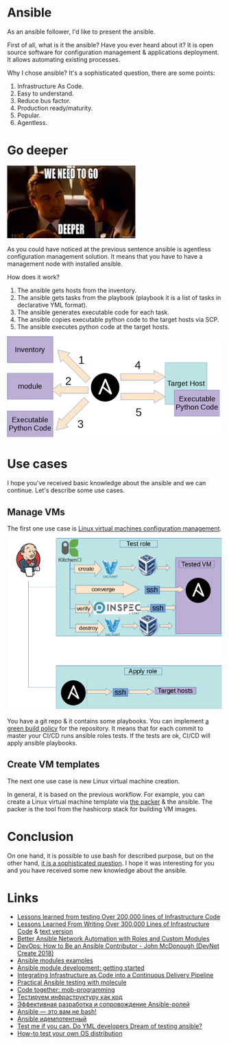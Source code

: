 # Ansible
As an ansible follower, I'd like to present the ansible. 

First of all, what is it the ansible? Have you ever heard about it? It is open source software for configuration management & applications deployment. It allows automating existing processes. 

Why I chose ansible? It's a sophisticated question, there are some points:
1. Infrastructure As Code.
2. Easy to understand.
3. Reduce bus factor.
4. Production ready/maturity.
5. Popular.
6. Agentless.

# Go deeper

![we need to go deeper](assets/we-need-to-go-deeper.jpeg?raw=true "we need to go deeper")

As you could have noticed at the previous sentence ansible is agentless configuration management solution. It means that you have to have a management node with installed ansible.

How does it work?
1. The ansible gets hosts from the inventory.
2. The ansible gets tasks from the playbook (playbook it is a list of tasks in declarative YML format).
3. The ansible generates executable code for each task.
4. The ansible copies executable python code to the target hosts via SCP.
5. The ansible executes python code at the target hosts.

![ansible schema](assets/ansible_inside.png?raw=true "kitchen-ci schema")

# Use cases
I hope you've received basic knowledge about the ansible and we can continue. Let's describe some use cases.

## Manage VMs
The first one use case is [Linux virtual machines configuration management](http://www.goncharov.xyz/it/test-ansible-roles-via-testkitchen-inside-hyperv.html).

![Green build policy schema](assets/Green-build-policy.png?raw=true "Green build policy schema") 

You have a git repo & it contains some playbooks. You can implement [a green build policy](http://www.goncharov.xyz/it/test-ansible-roles-via-testkitchen-inside-hyperv.html) for the repository. It means that for each commit to master your CI/CD runs ansible roles tests. If the tests are ok, CI/CD will apply ansible playbooks.

## Create VM templates

The next one use case is new Linux virtual machine creation.

In general, it is based on the previous workflow. For example, you can create a Linux virtual machine template via [the packer](https://www.packer.io/) & the ansible. The packer is the tool from the hashicorp stack for building VM images.

# Conclusion

On one hand, it is possible to use bash for described purpose, but on the other hand, [it is a sophisticated question](http://www.goncharov.xyz/it/make-cm-not-bash-en.html). I hope it was interesting for you and you have received some new knowledge about the ansible.

# Links

* [Lessons learned from testing Over 200,000 lines of Infrastructure Code](http://www.goncharov.xyz/iac)
* [Lessons Learned From Writing Over 300,000 Lines of Infrastructure Code](https://www.youtube.com/watch?v=RTEgE2lcyk4) & [text version](https://www.hashicorp.com/resources/lessons-learned-300000-lines-code)
* [Better Ansible Network Automation with Roles and Custom Modules](https://www.youtube.com/watch?v=gWM68qAfg8Y)
* [DevOps: How to Be an Ansible Contributor - John McDonough (DevNet Create 2018)](https://www.youtube.com/watch?v=VAbnJcyIMYA)
* [Ansible modules examples](https://github.com/berlic/devopsdays-ansible)
* [Ansible module development: getting started](https://docs.ansible.com/ansible/latest/dev_guide/developing_modules_general.html)
* [Integrating Infrastructure as Code into a Continuous Delivery Pipeline](https://www.youtube.com/watch?v=wTunI1mZyp8)
* [Practical Ansible testing with molecule](https://www.ansible.com/practical-ansible-testing-with-molecule)
* [Code together: mob-programming](https://www.ansible.com/code-together-mob-programming)
* [Тестируем инфраструктуру как код](http://rootconf.ru/2015/abstracts/1761)
* [Эффективная разработка и сопровождение Ansible-ролей](https://www.youtube.com/watch?v=IzJsBUPXfkE)
* [Ansible — это вам не bash!](https://www.youtube.com/watch?v=LApKSi5tUYo)
* [Ansible идемпотентный](https://www.youtube.com/watch?v=1-lRS05NrLc)
* [Test me if you can. Do YML developers Dream of testing ansible?](http://www.goncharov.xyz/it/test-ansible-roles-via-testkitchen-inside-hyperv.html)
* [How-to test your own OS distribution](http://www.goncharov.xyz/it/how-to-test-custom-os-distr.html)
